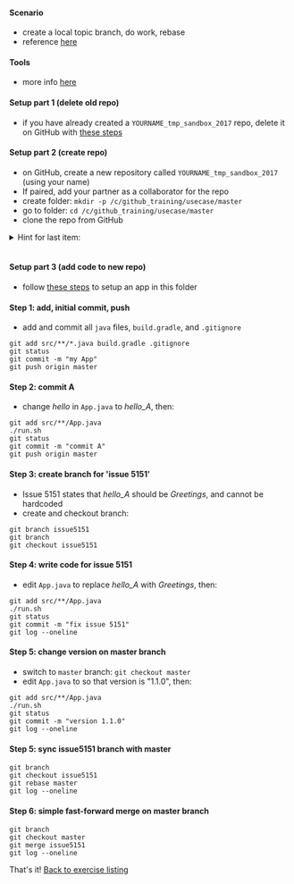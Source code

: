 
#### Scenario

* create a local topic branch, do work, rebase 
* reference [here](https://git-scm.com/book/en/v2/Git-Branching-Rebasing)

#### Tools

* more info [here](./reference_doc/Tools.md)

#### Setup part 1 (delete old repo)

* if you have already created a `YOURNAME_tmp_sandbox_2017` repo, delete it on GitHub with [these steps](./reference_doc/DeleteRepo.md)

#### Setup part 2 (create repo)

* on GitHub, create a new repository called `YOURNAME_tmp_sandbox_2017` (using your name)
* If paired, add your partner as a collaborator for the repo
* create folder: `mkdir -p /c/github_training/usecase/master`
* go to folder: `cd /c/github_training/usecase/master`
* clone the repo from GitHub
<details><summary>Hint for last item:</summary>
<p><pre>
# REPO is a placeholder. Retrieve the value from the GitHub page for the repository
git clone REPO
</pre></p></details>
<br/>

#### Setup part 3 (add code to new repo)

* follow [these steps](./reference_doc/SetupApp.md) to setup an app in this folder

#### Step 1: add, initial commit, push

* add and commit all `java` files, `build.gradle`, and `.gitignore`
```
git add src/**/*.java build.gradle .gitignore
git status
git commit -m "my App"
git push origin master
```

#### Step 2: commit A

* change _hello_ in `App.java` to _hello_A_, then:
```
git add src/**/App.java
./run.sh
git status
git commit -m "commit A"
git push origin master
```

#### Step 3: create branch for 'issue 5151'

* Issue 5151 states that _hello_A_ should be _Greetings_, and cannot be hardcoded
* create and checkout branch:
```
git branch issue5151
git branch
git checkout issue5151
```

#### Step 4: write code for issue 5151

* edit `App.java` to replace _hello_A_ with _Greetings_, then:
```
git add src/**/App.java
./run.sh
git status
git commit -m "fix issue 5151"
git log --oneline
```

#### Step 5: change version on master branch

* switch to `master` branch: `git checkout master`
* edit `App.java` to so that version is "1.1.0", then:
```
git add src/**/App.java
./run.sh
git status
git commit -m "version 1.1.0"
git log --oneline
```

#### Step 5: sync issue5151 branch with master

```
git branch
git checkout issue5151
git rebase master
git log --oneline
```

#### Step 6: simple fast-forward merge on master branch

```
git branch
git checkout master
git merge issue5151
git log --oneline
```

That's it! [Back to exercise listing](./Exercises.md)
